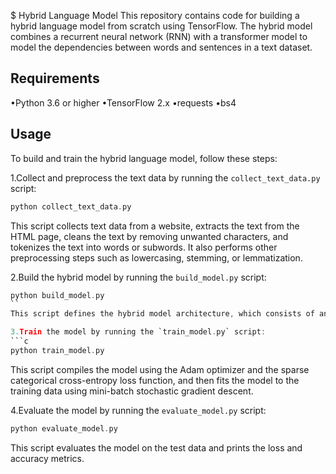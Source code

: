 $ Hybrid Language Model
This repository contains code for building a hybrid language model from scratch using TensorFlow. The hybrid model combines a recurrent neural network (RNN) with a transformer model to model the dependencies between words and sentences in a text dataset.

## Requirements
•Python 3.6 or higher
•TensorFlow 2.x
•requests
•bs4
## Usage

To build and train the hybrid language model, follow these steps:

1.Collect and preprocess the text data by running the `collect_text_data.py` script:
```c
python collect_text_data.py
```
This script collects text data from a website, extracts the text from the HTML page, cleans the text by removing unwanted characters, and tokenizes the text into words or subwords. It also performs other preprocessing steps such as lowercasing, stemming, or lemmatization.

2.Build the hybrid model by running the `build_model.py` script:
```c
python build_model.py
``
This script defines the hybrid model architecture, which consists of an embedding layer, an LSTM RNN layer, a transformer layer, and a dense output layer. It also defines the input and output shapes of the model.

3.Train the model by running the `train_model.py` script:
```c
python train_model.py
```
This script compiles the model using the Adam optimizer and the sparse categorical cross-entropy loss function, and then fits the model to the training data using mini-batch stochastic gradient descent.

4.Evaluate the model by running the `evaluate_model.py` script:
```c
python evaluate_model.py
```
This script evaluates the model on the test data and prints the loss and accuracy metrics.
